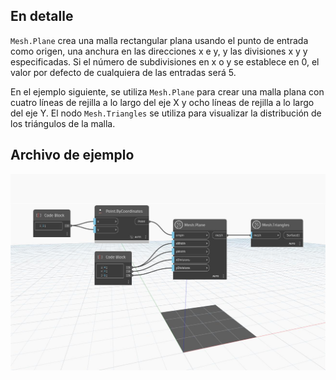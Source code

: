 ## En detalle
`Mesh.Plane` crea una malla rectangular plana usando el punto de entrada como origen, una anchura en las direcciones x e y, y las divisiones x y y especificadas. Si el número de subdivisiones en x o y se establece en 0, el valor por defecto de cualquiera de las entradas será 5.

En el ejemplo siguiente, se utiliza `Mesh.Plane` para crear una malla plana con cuatro líneas de rejilla a lo largo del eje X y ocho líneas de rejilla a lo largo del eje Y. El nodo `Mesh.Triangles` se utiliza para visualizar la distribución de los triángulos de la malla.

## Archivo de ejemplo

![Example](./Autodesk.DesignScript.Geometry.Mesh.Plane_img.jpg)
